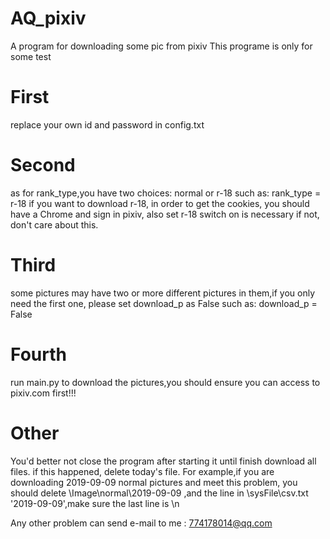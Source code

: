 # AQ_pixiv
A program for downloading some pic from pixiv
This programe is only for some test
# First
replace your own id and password in config.txt
# Second
as for rank_type,you have two choices: normal or r-18
such as:
rank_type = r-18
if you want to download r-18, in order to get the cookies, you should have a Chrome and sign in pixiv, also set r-18 switch on is necessary
if not, don't care about this.
# Third
some pictures may have two or more different pictures in them,if you only need the first one,
please set download_p as False
such as:
download_p = False
# Fourth
run main.py to download the pictures,you should ensure you can access to pixiv.com first!!!

# Other
You'd better not close the program after starting it until finish download all files.
if this happened, delete today's file.
For example,if you are downloading 2019-09-09 normal pictures and meet this problem,
you should delete \Image\normal\2019-09-09 ,and the line in \sysFile\csv.txt '2019-09-09',make sure the last line is \n

Any other problem can send e-mail to me : 774178014@qq.com
